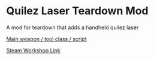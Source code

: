 # Quilez Laser Teardown Mod
 A mod for teardown that adds a handheld quilez laser
 
 [Main weapon / tool class / script](./quilezlaser.lua)
 
 [Steam Workshop Link](https://steamcommunity.com/sharedfiles/filedetails/?id=2697004953)

